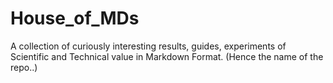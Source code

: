 # House_of_MDs
A collection of curiously interesting results, guides, experiments of Scientific and Technical value in Markdown Format. (Hence the name of the repo..)

